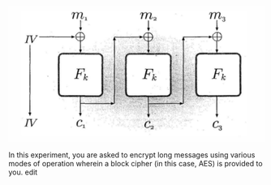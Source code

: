 ![](images/cdbm.png)

In this experiment, you are asked to encrypt long messages using various modes of operation wherein a block cipher (in this case, AES) is provided to you. edit